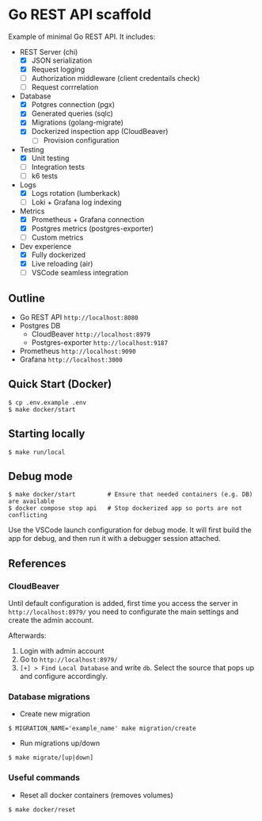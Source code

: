 # Go REST API scaffold

Example of minimal Go REST API. It includes:

- REST Server (chi)
  - [x] JSON serialization
  - [x] Request logging
  - [ ] Authorization middleware (client credentails check)
  - [ ] Request corrrelation
- Database
  - [x] Potgres connection (pgx)
  - [x] Generated queries (sqlc)
  - [x] Migrations (golang-migrate)
  - [x] Dockerized inspection app (CloudBeaver)
    - [ ] Provision configuration
- Testing
  - [x] Unit testing
  - [ ] Integration tests
  - [ ] k6 tests
- Logs
  - [x] Logs rotation (lumberkack)
  - [ ] Loki + Grafana log indexing
- Metrics
  - [x] Prometheus + Grafana connection
  - [x] Postgres metrics (postgres-exporter)
  - [ ] Custom metrics
- Dev experience
  - [x] Fully dockerized
  - [x] Live reloading (air)
  - [ ] VSCode seamless integration

## Outline

- Go REST API `http://localhost:8080`
- Postgres DB
  - CloudBeaver `http://localhost:8979`
  - Postgres-exporter `http://localhost:9187`
- Prometheus `http://localhost:9090`
- Grafana `http://localhost:3000`

## Quick Start (Docker)

```shell
$ cp .env.example .env
$ make docker/start
```

## Starting locally

```shell
$ make run/local
```

## Debug mode

```shell
$ make docker/start         # Ensure that needed containers (e.g. DB) are available
$ docker compose stop api   # Stop dockerized app so ports are not conflicting
```

Use the VSCode launch configuration for debug mode. It will first build the app for debug, and then run it with a debugger session attached.

## References

### CloudBeaver

Until default configuration is added, first time you access the server in `http://localhost:8979/` you need to configurate the main settings and create the admin account.

Afterwards:

1. Login with admin account
2. Go to `http://localhost:8979/`
3. `[+] > Find Local Database` and write `db`. Select the source that pops up and configure accordingly.

### Database migrations

- Create new migration

`$ MIGRATION_NAME='example_name' make migration/create`

- Run migrations up/down

`$ make migrate/[up|down]`

### Useful commands

- Reset all docker containers (removes volumes)

`$ make docker/reset`
